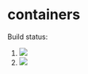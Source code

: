 # containers

Build status:

1. [![](https://github.com/redietgh/containers/workflows/tests-fibonacci/badge.svg)](https://github.com/redietgh/containers/actions?query=workflow%3Atests-fibonacci)
1. [![](https://github.com/redietgh/containers/workflows/tests-range/badge.svg)](https://github.com/redietgh/containers/actions?query=workflow%3Atests-range)
